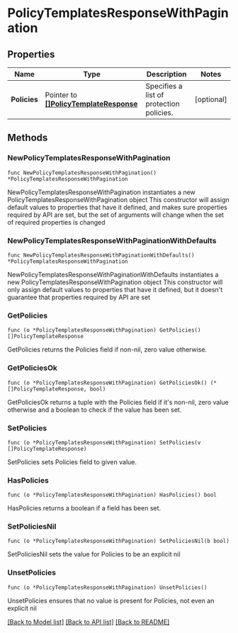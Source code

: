 # PolicyTemplatesResponseWithPagination

## Properties

Name | Type | Description | Notes
------------ | ------------- | ------------- | -------------
**Policies** | Pointer to [**[]PolicyTemplateResponse**](PolicyTemplateResponse.md) | Specifies a list of protection policies. | [optional] 

## Methods

### NewPolicyTemplatesResponseWithPagination

`func NewPolicyTemplatesResponseWithPagination() *PolicyTemplatesResponseWithPagination`

NewPolicyTemplatesResponseWithPagination instantiates a new PolicyTemplatesResponseWithPagination object
This constructor will assign default values to properties that have it defined,
and makes sure properties required by API are set, but the set of arguments
will change when the set of required properties is changed

### NewPolicyTemplatesResponseWithPaginationWithDefaults

`func NewPolicyTemplatesResponseWithPaginationWithDefaults() *PolicyTemplatesResponseWithPagination`

NewPolicyTemplatesResponseWithPaginationWithDefaults instantiates a new PolicyTemplatesResponseWithPagination object
This constructor will only assign default values to properties that have it defined,
but it doesn't guarantee that properties required by API are set

### GetPolicies

`func (o *PolicyTemplatesResponseWithPagination) GetPolicies() []PolicyTemplateResponse`

GetPolicies returns the Policies field if non-nil, zero value otherwise.

### GetPoliciesOk

`func (o *PolicyTemplatesResponseWithPagination) GetPoliciesOk() (*[]PolicyTemplateResponse, bool)`

GetPoliciesOk returns a tuple with the Policies field if it's non-nil, zero value otherwise
and a boolean to check if the value has been set.

### SetPolicies

`func (o *PolicyTemplatesResponseWithPagination) SetPolicies(v []PolicyTemplateResponse)`

SetPolicies sets Policies field to given value.

### HasPolicies

`func (o *PolicyTemplatesResponseWithPagination) HasPolicies() bool`

HasPolicies returns a boolean if a field has been set.

### SetPoliciesNil

`func (o *PolicyTemplatesResponseWithPagination) SetPoliciesNil(b bool)`

 SetPoliciesNil sets the value for Policies to be an explicit nil

### UnsetPolicies
`func (o *PolicyTemplatesResponseWithPagination) UnsetPolicies()`

UnsetPolicies ensures that no value is present for Policies, not even an explicit nil

[[Back to Model list]](../README.md#documentation-for-models) [[Back to API list]](../README.md#documentation-for-api-endpoints) [[Back to README]](../README.md)


